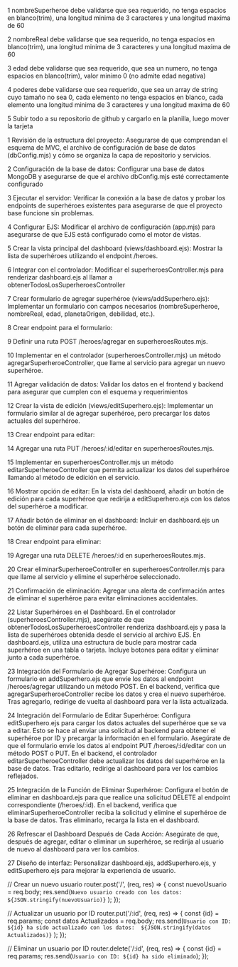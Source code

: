 1 nombreSuperheroe debe validarse que sea requerido, no tenga espacios en blanco(trim), una longitud minima de 3 caracteres y una longitud maxima de 60

2 nombreReal debe validarse que sea requerido, no tenga espacios en blanco(trim), una longitud minima de 3 caracteres y una longitud maxima de 60

3 edad debe validarse que sea requerido, que sea un numero, no tenga espacios en blanco(trim), valor minimo 0 (no admite edad negativa)

4 poderes debe validarse que sea requerido, que sea un array de string cuyo tamaño no sea 0, cada elemento no tenga espacios en blanco, cada elemento una longitud minima de 3 caracteres y una longitud maxima de 60

5 Subir todo a su repositorio de github y cargarlo en la planilla, luego mover la tarjeta





1 Revisión de la estructura del proyecto: Asegurarse de que comprendan el esquema de MVC, el archivo de configuración de base de datos (dbConfig.mjs) y cómo se organiza la capa de repositorio y servicios.

2 Configuración de la base de datos: Configurar una base de datos MongoDB y asegurarse de que el archivo dbConfig.mjs esté correctamente configurado

3 Ejecutar el servidor: Verificar la conexión a la base de datos y probar los endpoints de superhéroes existentes para asegurarse de que el proyecto base funcione sin problemas.

4 Configurar EJS: Modificar el archivo de configuración (app.mjs) para asegurarse de que EJS está configurado como el motor de vistas.

5 Crear la vista principal del dashboard (views/dashboard.ejs): Mostrar la lista de superhéroes utilizando el endpoint /heroes.

6 Integrar con el controlador: Modificar el superheroesController.mjs para renderizar dashboard.ejs al llamar a obtenerTodosLosSuperheroesController

7 Crear formulario de agregar superhéroe (views/addSuperhero.ejs): Implementar un formulario con campos necesarios (nombreSuperheroe, nombreReal, edad, planetaOrigen, debilidad, etc.).

8 Crear endpoint para el formulario:

9  Definir una ruta POST /heroes/agregar en superheroesRoutes.mjs.

10     Implementar en el controlador (superheroesController.mjs) un método agregarSuperheroeController, que llame al servicio para agregar un nuevo superhéroe.

11 Agregar validación de datos: Validar los datos en el frontend y backend para asegurar que cumplen con el esquema y requerimientos

12 Crear la vista de edición (views/editSuperhero.ejs): Implementar un formulario similar al de agregar superhéroe, pero precargar los datos actuales del superhéroe.

13 Crear endpoint para editar:

14     Agregar una ruta PUT /heroes/:id/editar en superheroesRoutes.mjs.

15     Implementar en superheroesController.mjs un método editarSuperheroeController que permita actualizar los datos del superhéroe llamando al método de edición en el servicio.

16 Mostrar opción de editar: En la vista del dashboard, añadir un botón de edición para cada superhéroe que redirija a editSuperhero.ejs con los datos del superhéroe a modificar.

17 Añadir botón de eliminar en el dashboard: Incluir en dashboard.ejs un botón de eliminar para cada superhéroe.

18 Crear endpoint para eliminar:

19 Agregar una ruta DELETE /heroes/:id en superheroesRoutes.mjs.

20     Crear eliminarSuperheroeController en superheroesController.mjs para que llame al servicio y elimine el superhéroe seleccionado.

21 Confirmación de eliminación: Agregar una alerta de confirmación antes de eliminar el superhéroe para evitar eliminaciones accidentales.


22 Listar Superhéroes en el Dashboard. En el controlador (superheroesController.mjs), asegúrate de que obtenerTodosLosSuperheroesController renderiza dashboard.ejs y pasa la lista de superhéroes obtenida desde el servicio al archivo EJS. En dashboard.ejs, utiliza una estructura de bucle para mostrar cada superhéroe en una tabla o tarjeta. Incluye botones para editar y eliminar junto a cada superhéroe.

23 Integración del Formulario de Agregar Superhéroe: Configura un formulario en addSuperhero.ejs que envíe los datos al endpoint /heroes/agregar utilizando un método POST.  En el backend, verifica que agregarSuperheroeController recibe los datos y crea el nuevo superhéroe. Tras agregarlo, redirige de vuelta al dashboard para ver la lista actualizada.

24 Integración del Formulario de Editar Superhéroe:  Configura editSuperhero.ejs para cargar los datos actuales del superhéroe que se va a editar. Esto se hace al enviar una solicitud al backend para obtener el superhéroe por ID y precargar la información en el formulario.  Asegúrate de que el formulario envíe los datos al endpoint PUT /heroes/:id/editar con un método POST o PUT.  En el backend, el controlador editarSuperheroeController debe actualizar los datos del superhéroe en la base de datos. Tras editarlo, redirige al dashboard para ver los cambios reflejados.

25 Integración de la Función de Eliminar Superhéroe: Configura el botón de eliminar en dashboard.ejs para que realice una solicitud DELETE al endpoint correspondiente (/heroes/:id). En el backend, verifica que eliminarSuperheroeController reciba la solicitud y elimine el superhéroe de la base de datos. Tras eliminarlo, recarga la lista en el dashboard.

26 Refrescar el Dashboard Después de Cada Acción: Asegúrate de que, después de agregar, editar o eliminar un superhéroe, se redirija al usuario de nuevo al dashboard para ver los cambios.

27 Diseño de interfaz: Personalizar dashboard.ejs, addSuperhero.ejs, y editSuperhero.ejs para mejorar la experiencia de usuario.




// Crear un nuevo usuario 
    router.post('/', (req, res) => { 
    const nuevoUsuario = req.body;
    res.send(`Nuevo usuario creado con los datos: 
                ${JSON.stringify(nuevoUsuario)}`
        ); 
    }); 


// Actualizar un usuario por ID 
    router.put('/:id', (req, res) => { 
        const {id} = req.params; 
        const datos Actualizados = req.body; 
        res.send(`Usuario con ID: ${id} ha sido actualizado con los datos: 
                    ${JSON.stringify(datos Actualizados)}`
        ); 
    }); 
 
// Eliminar un usuario por ID 
    router.delete('/:id', (req, res) => { 
        const {id} = req.params; 
        res.send(`Usuario con ID: ${id} ha sido eliminado`);
    }); 
 